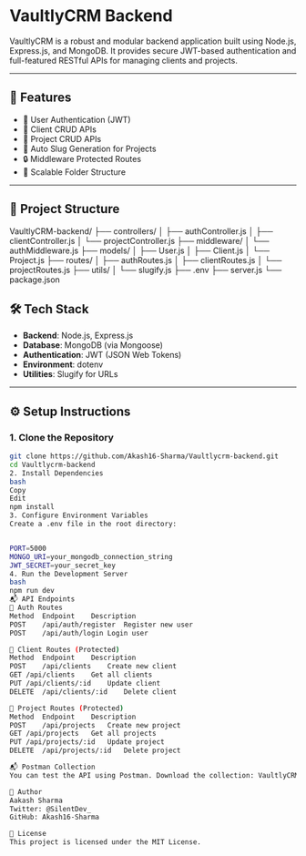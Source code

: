 # VaultlyCRM Backend

VaultlyCRM is a robust and modular backend application built using Node.js, Express.js, and MongoDB. It provides secure JWT-based authentication and full-featured RESTful APIs for managing clients and projects.

---

## 🚀 Features

- 🔐 User Authentication (JWT)
- 👤 Client CRUD APIs
- 📁 Project CRUD APIs
- 🧠 Auto Slug Generation for Projects
- 🔒 Middleware Protected Routes
- 🧱 Scalable Folder Structure

---

## 📁 Project Structure

VaultlyCRM-backend/
├── controllers/
│ ├── authController.js
│ ├── clientController.js
│ └── projectController.js
├── middleware/
│ └── authMiddleware.js
├── models/
│ ├── User.js
│ ├── Client.js
│ └── Project.js
├── routes/
│ ├── authRoutes.js
│ ├── clientRoutes.js
│ └── projectRoutes.js
├── utils/
│ └── slugify.js
├── .env
├── server.js
└── package.json



## 🛠️ Tech Stack

- **Backend**: Node.js, Express.js
- **Database**: MongoDB (via Mongoose)
- **Authentication**: JWT (JSON Web Tokens)
- **Environment**: dotenv
- **Utilities**: Slugify for URLs

---

## ⚙️ Setup Instructions

### 1. Clone the Repository

```bash
git clone https://github.com/Akash16-Sharma/Vaultlycrm-backend.git
cd Vaultlycrm-backend
2. Install Dependencies
bash
Copy
Edit
npm install
3. Configure Environment Variables
Create a .env file in the root directory:


PORT=5000
MONGO_URI=your_mongodb_connection_string
JWT_SECRET=your_secret_key
4. Run the Development Server
bash
npm run dev
📬 API Endpoints
🔐 Auth Routes
Method	Endpoint	Description
POST	/api/auth/register	Register new user
POST	/api/auth/login	Login user

👤 Client Routes (Protected)
Method	Endpoint	Description
POST	/api/clients	Create new client
GET	/api/clients	Get all clients
PUT	/api/clients/:id	Update client
DELETE	/api/clients/:id	Delete client

📁 Project Routes (Protected)
Method	Endpoint	Description
POST	/api/projects	Create new project
GET	/api/projects	Get all projects
PUT	/api/projects/:id	Update project
DELETE	/api/projects/:id	Delete project

📬 Postman Collection
You can test the API using Postman. Download the collection: VaultlyCRM.postman_collection.json

👤 Author
Aakash Sharma
Twitter: @SilentDev_
GitHub: Akash16-Sharma

📄 License
This project is licensed under the MIT License.

